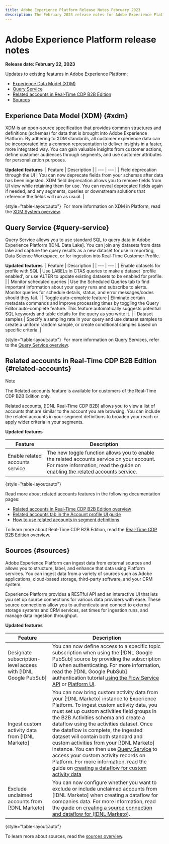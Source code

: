 ```yaml
---
title: Adobe Experience Platform Release Notes February 2023
description: The February 2023 release notes for Adobe Experience Platform.
---
```

# Adobe Experience Platform release notes 

**Release date: February 22, 2023**

Updates to existing features in Adobe Experience Platform:

- [Experience Data Model (XDM)](#xdm)
- [Query Service](#query-service)
- [Related accounts in Real-Time CDP B2B Edition](#related-accounts)
- [Sources](#sources)

## Experience Data Model (XDM) {#xdm}

XDM is an open-source specification that provides common structures and definitions (schemas) for data that is brought into Adobe Experience Platform. By adhering to XDM standards, all customer experience data can be incorporated into a common representation to deliver insights in a faster, more integrated way. You can gain valuable insights from customer actions, define customer audiences through segments, and use customer attributes for personalization purposes.

**Updated features**
​
| Feature | Description |
| --- | --- |
| Field deprecation through the UI | You can now deprecate fields from your schemas after data has been ingested. XDM field deprecation allows you to remove fields from UI view while retaining them for use. You can reveal deprecated fields again if needed, and any segments, queries or downstream solutions that reference the fields will run as usual. |

{style="table-layout:auto"}
​
For more information on XDM in Platform, read the [XDM System overview](../../xdm/home.md).
​
<!-- Field deprecation: https://experienceleague.adobe.com/docs/experience-platform/xdm/tutorials/field-deprecation.html -->

## Query Service {#query-service}

Query Service allows you to use standard SQL to query data in Adobe Experience Platform [!DNL Data Lake]. You can join any datasets from data lake and capture the query results as a new dataset for use in reporting, Data Science Workspace, or for ingestion into Real-Time Customer Profile.

**Updated features**
​
| Feature | Description |
| --- | --- |
| Enable datasets for profile with SQL | Use LABELs in CTAS queries to make a dataset 'profile enabled', or use ALTER to update existing datasets to be enabled for profile. |
| Monitor scheduled queries | Use the Scheduled Queries tab to find important information about your query runs and subscribe to alerts. Monitor queries for schedule details, status, and error messages/codes should they fail.  |
| Toggle auto-complete feature  | Eliminate certain metadata commands and improve processing times by toggling the Query Editor auto-complete feature. This feature automatically suggests potential SQL keywords and table details for the query as you write it. |
| Dataset samples | Specify a sampling rate in your query and use dataset samples to create a uniform random sample, or create conditional samples based on specific criteria. |

{style="table-layout:auto"}
​
For more information on Query Services, refer to the [Query Service overview](../../query-service/home.md).
​
<!-- Links for QS feature docs after release day: -->
<!-- Enable datasets for profile with SQL link: https://experienceleague.adobe.com/docs/experience-platform/query/sql/syntax.html#create-table-as-select -->
<!-- Monitor scheduled queries link: https://experienceleague.adobe.com/docs/experience-platform/query/monitor-queries.html  -->
<!-- Toggle auto-complete feature link: https://experienceleague.adobe.com/docs/experience-platform/query/ui/user-guide.html#auto-complete -->
<!-- dataset samples: https://experienceleague.adobe.com/docs/experience-platform/query/essential-concepts/dataset-samples.html -->

## Related accounts in Real-Time CDP B2B Edition {#related-accounts}

>[!NOTE]
>
>The Related accounts feature is available for customers of the Real-Time CDP B2B Edition only.

Related accounts, [!DNL Real-Time CDP B2B] allows you to view a list of accounts that are similar to the account you are browsing. You can include the related accounts in your segment definitions to broaden your reach or apply wider criteria in your segments.

**Updated features**

| Feature | Description |
| --- | --- |
| Enable related accounts service| The new toggle function allows you to enable the related accounts service on your account. For more information, read the guide on [enabling the related accounts service](../../rtcdp/b2b-ai-ml-services/related-accounts.md#enable). |

{style="table-layout:auto"}

Read more about related accounts features in the following documentation pages:

- [Related accounts in Real-Time CDP B2B Edition overview](../../rtcdp/b2b-ai-ml-services/related-accounts.md)
- [Related accounts tab in the Account profile UI guide](../../rtcdp/accounts/account-profile-ui-guide.md#related-accounts-tab)
- [How to use related accounts in segment definitions](../../rtcdp/segmentation/b2b.md#related-accounts)

To learn more about Real-Time CDP B2B Edition, read the [Real-Time CDP B2B Edition overview](../../rtcdp/overview.md).

## Sources {#sources}

Adobe Experience Platform can ingest data from external sources and allows you to structure, label, and enhance that data using Platform services. You can ingest data from a variety of sources such as Adobe applications, cloud-based storage, third-party software, and your CRM system.

Experience Platform provides a RESTful API and an interactive UI that lets you set up source connections for various data providers with ease. These source connections allow you to authenticate and connect to external storage systems and CRM services, set times for ingestion runs, and manage data ingestion throughput.

**Updated features**

| Feature | Description |
| --- | --- |
| Designate subscription-level access with [!DNL Google PubSub] | You can now define access to a specific topic subscription when using the [!DNL Google PubSub] source by providing the subscription ID when authenticating. For more information, read the [!DNL Google PubSub] authentication tutorial [using the Flow Service API](../../sources/tutorials/api/create/cloud-storage/google-pubsub.md) or [Platform UI](../../sources/tutorials/ui/create/cloud-storage/google-pubsub.md). |
| Ingest custom activity data from [!DNL Marketo] | You can now bring custom activity data from your [!DNL Marketo] instance to Experience Platform. To ingest custom activity data, you must set up custom activities field groups in the B2B Activities schema and create a dataflow using the activities dataset. Once the dataflow is complete, the ingested dataset will contain both standard and custom activities from your [!DNL Marketo] instance. You can then use [Query Service](../../query-service/home.md) to access your custom activity records on Platform. For more information, read the guide on [creating a dataflow for custom activity data](../../sources/tutorials/ui/create/adobe-applications/marketo.md)
| Exclude unclaimed accounts from [!DNL Marketo] | You can now configure whether you want to exclude or include unclaimed accounts from [!DNL Marketo] when creating a dataflow for companies data. For more information, read the guide on [creating a source connection and dataflow for [!DNL Marketo]](../../sources/tutorials/ui/create/adobe-applications/marketo.md). |

{style="table-layout:auto"}

To learn more about sources, read the [sources overview](../../sources/home.md).